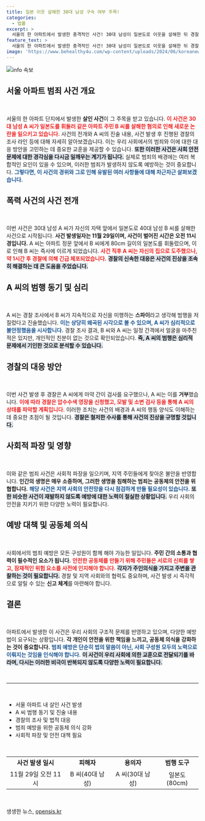 ```yaml
---
title: 일본 이웃 살해한 30대 남성 구속 여부 주목!
categories:
  - 법률
excerpt: >
  서울의 한 아파트에서 발생한 충격적인 사건! 30대 남성이 일본도로 이웃을 살해한 뒤 경찰에 체포되었습니다. 범행 동기는 의외의 생각에서 비롯된 것으로, 과연 진실은 무엇일까요? 클릭해 자세한 이 사건의 전말을 확인하세요!
feature_text: >
  서울의 한 아파트에서 발생한 충격적인 사건! 30대 남성이 일본도로 이웃을 살해한 뒤 경찰에 체포되었습니다. 범행 동기는 의외의 생각에서 비롯된 것으로, 과연 진실은 무엇일까요? 클릭해 자세한 이 사건의 전말을 확인하세요!
image: 'https://www.behealthy4u.com/wp-content/uploads/2024/06/koreanews.jpg'
---
```


<p><img src="https://www.behealthy4u.com/wp-content/uploads/2024/06/koreanews.jpg" alt="info 속보" /></p>

<h2 data-ke-size="size26">서울 아파트 범죄 사건 개요</h2>

<p data-ke-size="size16">&nbsp;</p>

<p>서울의 한 아파트 단지에서 발생한 <b>살인 사건</b>이 그 주목을 받고 있습니다. <b><span style="color: #ee2323;">이 사건은 30대 남성 A 씨가 일본도를 휘둘러 같은 아파트 주민 B 씨를 살해한 혐의로 인해 새로운 논란을 일으키고 있습니다.</span></b> 사건의 전개와 A 씨의 진술 내용, 사건 발생 후 진행된 경찰의 조사 라인 등에 대해 자세히 알아보겠습니다. 이는 우리 사회에서의 범죄와 이에 대한 대응 방안을 고민하는 데 중요한 교훈을 제공할 수 있습니다. <b><span style="background-color: #21538527;">또한 이러한 사건은 사회 안전 문제에 대한 경각심을 다시금 일깨우는 계기가 됩니다.</span></b> 실제로 범죄의 배경에는 여러 복합적인 요인이 있을 수 있으며, 이러한 범죄가 발생하지 않도록 예방하는 것이 중요합니다. <b><span style="color: #1a5490;">그렇다면, 이 사건의 경위와 그로 인해 유발된 여러 사항들에 대해 차근차근 살펴보겠습니다.</span></b></p>

<h2 data-ke-size="size26">폭력 사건의 사건 전개</h2>

<p data-ke-size="size16">&nbsp;</p>

<p>이번 사건은 30대 남성 A 씨가 자신의 자택 앞에서 일본도로 40대 남성 B 씨를 살해한 사건으로 시작됩니다. <b>사건 발생일자는 11월 29일이며, 사건이 벌어진 시간은 오전 11시경입니다.</b> A 씨는 아파트 정문 앞에서 B 씨에게 80cm 길이의 일본도를 휘둘렀으며, 이로 인해 B 씨는 즉사에 이르게 되었습니다. <b><span style="color: #ee2323;">사건 직후 A 씨는 자신의 집으로 도주했으나, 약 1시간 후 경찰에 의해 긴급 체포되었습니다.</span></b> <b><span style="background-color: #21538527;">경찰의 신속한 대응은 사건의 진상을 조속히 해결하는 데 큰 도움을 주었습니다.</span></b></p>

<h2 data-ke-size="size26">A 씨의 범행 동기 및 심리</h2>

<p data-ke-size="size16">&nbsp;</p>

<p>A 씨는 경찰 조사에서 B 씨가 지속적으로 자신을 미행하는 <b>스파이</b>라고 생각해 범행을 저질렀다고 진술했습니다. <b><span style="color: #1a5490;">이는 상당히 왜곡된 시각으로 볼 수 있으며, A 씨가 심리적으로 불안정했음을 시사합니다.</span></b> 경찰 조사 결과, B 씨와 A 씨는 일정 간격에서 얼굴을 마주친 적은 있지만, 개인적인 친분이 없는 것으로 확인되었습니다. <b><span style="background-color: #21538527;">즉, A 씨의 범행은 심리적 문제에서 기인한 것으로 분석할 수 있습니다.</span></b></p>

<h2 data-ke-size="size26">경찰의 대응 방안</h2>

<p data-ke-size="size16">&nbsp;</p>

<p>이번 사건 발생 후 경찰은 A 씨에게 마약 간이 검사를 요구했으나, A 씨는 이를 <b>거부</b>했습니다. <b><span style="color: #ee2323;">이에 따라 경찰은 압수수색 영장을 신청했고, 모발 및 소변 검사 등을 통해 A 씨의 상태를 파악할 계획입니다.</span></b> 이러한 조치는 사건의 배경과 A 씨의 행동 양식도 이해하는 데 중요한 초점이 될 것입니다. <b><span style="background-color: #21538527;">경찰은 철저한 수사를 통해 사건의 진상을 규명할 것입니다.</span></b></p>

<h2 data-ke-size="size26">사회적 파장 및 영향</h2>

<p data-ke-size="size16">&nbsp;</p>

<p>이와 같은 범죄 사건은 사회적 파장을 일으키며, 지역 주민들에게 찾아온 불안을 반영합니다. <b>인간의 생명은 매우 소중하며, 그러한 생명을 침해하는 범죄는 공동체의 안전을 위협합니다.</b> <b><span style="color: #1a5490;">해당 사건은 지역 사회의 안전망을 다시 점검하게 만들 필요성이 있습니다.</span></b> <b><span style="background-color: #21538527;">또한 비슷한 사건이 재발하지 않도록 예방에 대한 노력이 절실한 상황입니다.</span></b> 우리 사회의 안전을 지키기 위한 다양한 노력이 필요합니다. </p>

<h2 data-ke-size="size26">예방 대책 및 공동체 의식</h2>

<p data-ke-size="size16">&nbsp;</p>

<p>사회에서의 범죄 예방은 모든 구성원이 함께 해야 가능한 일입니다. <b>주민 간의 소통과 협력이 필수적인 요소가 됩니다.</b> <b><span style="color: #ee2323;">안전한 공동체를 만들기 위해 주민들은 서로의 신뢰를 쌓고, 잠재적인 위험 요소를 사전에 인지해야 합니다.</span></b> <b><span style="background-color: #21538527;">각자가 주인의식을 가지고 주변을 관찰하는 것이 필요합니다.</span></b> 경찰 및 지역 사회와의 협력도 중요하며, 사건 발생 시 즉각적으로 알릴 수 있는 <b>신고 체계</b>를 마련해야 합니다.</p>

<h2 data-ke-size="size26">결론</h2>

<p data-ke-size="size16">&nbsp;</p>

<p>아파트에서 발생한 이 사건은 우리 사회의 구조적 문제를 반영하고 있으며, 다양한 예방법이 요구되는 상황입니다. <b>각 개인이 안전을 위한 책임을 느끼고, 공동체 의식을 강화하는 것이 중요합니다.</b> <b><span style="color: #1a5490;">범죄 예방은 단순히 법의 말씀이 아닌, 사회 구성원 모두의 노력으로 이뤄지는 것임을 인식해야 합니다.</span></b> <b><span style="background-color: #21538527;">이 사건이 우리 사회에 의한 교훈으로 전달되기를 바라며, 다시는 이러한 비극이 반복되지 않도록 다양한 노력이 필요합니다.</span></b> </p>

<p data-ke-size="size16">&nbsp;</p>

<hr>

<p data-ke-size="size16">&nbsp;</p>

<ul>
<li>서울 아파트 내 살인 사건 발생</li>
<li>A 씨 범행 동기 및 진술 내용</li>
<li>경찰의 조사 및 법적 대응</li>
<li>범죄 예방을 위한 공동체 의식 강화</li>
<li>사회적 파장 및 안전 대책 필요</li>
</ul>

<p data-ke-size="size16">&nbsp;</p>

<table style="width: 100%;">
<tr>
<td style="text-align: center; height: 17px;"><b>사건 발생 일시</b></td>
<td style="text-align: center; height: 17px;"><b>피해자</b></td>
<td style="text-align: center; height: 17px;"><b>용의자</b></td>
<td style="text-align: center; height: 17px;"><b>범행 도구</b></td>
</tr>
<tr>
<td style="text-align: center; height: 17px;">11월 29일 오전 11시</td>
<td style="text-align: center; height: 17px;">B 씨(40대 남성)</td>
<td style="text-align: center; height: 17px;">A 씨(30대 남성)</td>
<td style="text-align: center; height: 17px;">일본도(80cm)</td>
</tr>
</table>

<p data-ke-size="size16">&nbsp;</p>
생생한 뉴스, <a href="https://opensis.kr" rel="dofollow">opensis.kr</a>


